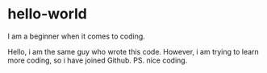 # hello-world
I am a beginner when it comes to coding. 

Hello, i am the same guy who wrote this code. However, i am trying to learn more coding, so i have joined Github. 
PS. nice coding. 
